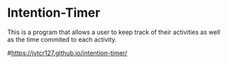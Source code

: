 # Intention-Timer

This is a program that allows a user to keep track of their activities as well as the time commited to each activity. 

#https://jytcr127.github.io/intention-timer/